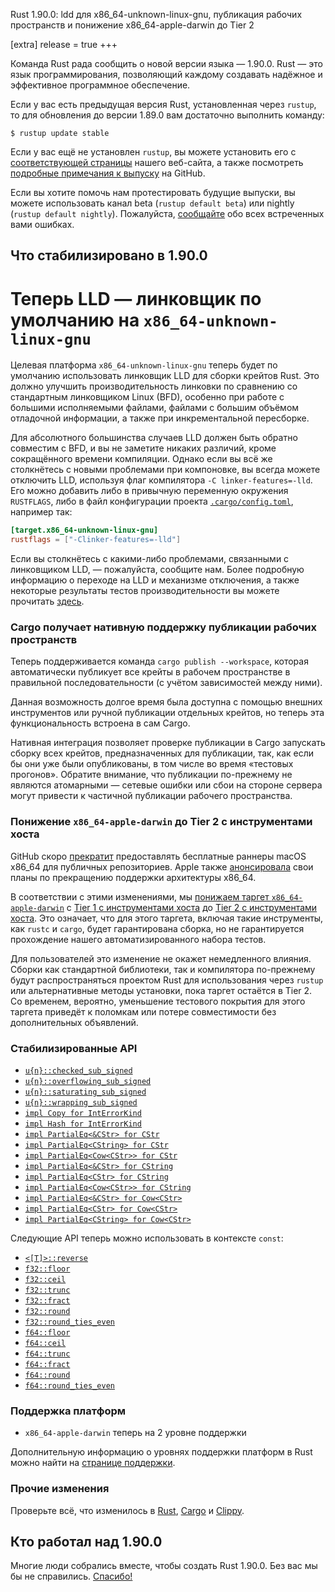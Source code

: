 Rust 1.90.0: ldd для x86_64-unknown-linux-gnu, публикация рабочих пространств и понижение x86_64-apple-darwin до Tier 2

[extra] release = true +++

Команда Rust рада сообщить о новой версии языка — 1.90.0. Rust — это язык программирования, позволяющий каждому создавать надёжное и эффективное программное обеспечение.

Если у вас есть предыдущая версия Rust, установленная через `rustup`, то для обновления до версии 1.89.0 вам достаточно выполнить команду:

```console
$ rustup update stable
```

Если у вас ещё не установлен `rustup`, вы можете установить его с [соответствующей страницы](https://www.rust-lang.org/install.html) нашего веб-сайта, а также посмотреть [подробные примечания к выпуску](https://doc.rust-lang.org/stable/releases.html#version-1900-2025-09-18) на GitHub.

Если вы хотите помочь нам протестировать будущие выпуски, вы можете использовать канал beta (`rustup default beta`) или nightly (`rustup default nightly`). Пожалуйста, [сообщайте](https://github.com/rust-lang/rust/issues/new/choose) обо всех встреченных вами ошибках.

## Что стабилизировано в 1.90.0

# Теперь LLD — линковщик по умолчанию на `x86_64-unknown-linux-gnu`

Целевая платформа `x86_64-unknown-linux-gnu` теперь будет по умолчанию использовать линковщик LLD для сборки крейтов Rust. Это должно улучшить производительность линковки по сравнению со стандартным линковщиком Linux (BFD), особенно при работе с большими исполняемыми файлами, файлами с большим объёмом отладочной информации, а также при инкрементальной пересборке.

Для абсолютного большинства случаев LLD должен быть обратно совместим с BFD, и вы не заметите никаких различий, кроме сокращённого времени компиляции. Однако если вы всё же столкнётесь с новыми проблемами при компоновке, вы всегда можете отключить LLD, используя флаг компилятора `-C linker-features=-lld`. Его можно добавить либо в привычную переменную окружения `RUSTFLAGS`, либо в файл конфигурации проекта [`.cargo/config.toml`](https://doc.rust-lang.org/cargo/reference/config.html), например так:

```toml
[target.x86_64-unknown-linux-gnu]
rustflags = ["-Clinker-features=-lld"]
```

Если вы столкнётесь с какими-либо проблемами, связанными с линковщиком LLD, — пожалуйста, сообщите нам. Более подробную информацию о переходе на LLD и механизме отключения, а также некоторые результаты тестов производительности вы можете прочитать [здесь](https://github.com/rust-lang/rust/issues/new/choose).

### Cargo получает нативную поддержку публикации рабочих пространств

Теперь поддерживается команда `cargo publish --workspace`, которая автоматически публикует все крейты в рабочем пространстве в правильной последовательности (с учётом зависимостей между ними).

Данная возможность долгое время была доступна с помощью внешних инструментов или ручной публикации отдельных крейтов, но теперь эта функциональность встроена в сам Cargo.

Нативная интеграция позволяет проверке публикации в Cargo запускать сборку всех крейтов, предназначенных для публикации, так, как если бы они уже были опубликованы, в том числе во время «тестовых прогонов». Обратите внимание, что публикации по-прежнему не являются атомарными — сетевые ошибки или сбои на стороне сервера могут привести к частичной публикации рабочего пространства.

### Понижение `x86_64-apple-darwin` до Tier 2 с инструментами хоста

GitHub скоро [прекратит] предоставлять бесплатные раннеры macOS x86_64 для публичных репозиториев. Apple также [анонсировала] свои планы по прекращению поддержки архитектуры x86_64.

В соответствии с этими изменениями, мы [понижаем таргет `x86_64-apple-darwin`] с [Tier 1 с инструментами хоста](https://doc.rust-lang.org/stable/rustc/platform-support.html#tier-1-with-host-tools) до [Tier 2 с инструментами хоста](https://doc.rust-lang.org/stable/rustc/platform-support.html#tier-2-with-host-tools). Это означает, что для этого таргета, включая такие инструменты, как `rustc` и `cargo`, будет гарантирована сборка, но не гарантируется прохождение нашего автоматизированного набора тестов.

Для пользователей это изменение не окажет немедленного влияния. Сборки как стандартной библиотеки, так и компилятора по-прежнему будут распространяться проектом Rust для использования через `rustup` или альтернативные методы установки, пока таргет остаётся в Tier 2. Со временем, вероятно, уменьшение тестового покрытия для этого таргета приведёт к поломкам или потере совместимости без дополнительных объявлений.

### Стабилизированные API

- [`u{n}::checked_sub_signed`](https://doc.rust-lang.org/stable/std/primitive.usize.html#method.checked_sub_signed)
- [`u{n}::overflowing_sub_signed`](https://doc.rust-lang.org/stable/std/primitive.usize.html#method.overflowing_sub_signed)
- [`u{n}::saturating_sub_signed`](https://doc.rust-lang.org/stable/std/primitive.usize.html#method.saturating_sub_signed)
- [`u{n}::wrapping_sub_signed`](https://doc.rust-lang.org/stable/std/primitive.usize.html#method.wrapping_sub_signed)
- [`impl Copy for IntErrorKind`](https://doc.rust-lang.org/stable/std/num/enum.IntErrorKind.html#impl-Copy-for-IntErrorKind)
- [`impl Hash for IntErrorKind`](https://doc.rust-lang.org/stable/std/num/enum.IntErrorKind.html#impl-Hash-for-IntErrorKind)
- [`impl PartialEq<&CStr> for CStr`](https://doc.rust-lang.org/stable/std/ffi/struct.CStr.html#impl-PartialEq%3C%26CStr%3E-for-CStr)
- [`impl PartialEq<CString> for CStr`](https://doc.rust-lang.org/stable/std/ffi/struct.CStr.html#impl-PartialEq%3CCString%3E-for-CStr)
- [`impl PartialEq<Cow<CStr>> for CStr`](https://doc.rust-lang.org/stable/std/ffi/struct.CStr.html#impl-PartialEq%3CCow%3C'_,+CStr%3E%3E-for-CStr)
- [`impl PartialEq<&CStr> for CString`](https://doc.rust-lang.org/stable/std/ffi/struct.CString.html#impl-PartialEq%3C%26CStr%3E-for-CString)
- [`impl PartialEq<CStr> for CString`](https://doc.rust-lang.org/stable/std/ffi/struct.CString.html#impl-PartialEq%3CCStr%3E-for-CString)
- [`impl PartialEq<Cow<CStr>> for CString`](https://doc.rust-lang.org/stable/std/ffi/struct.CString.html#impl-PartialEq%3CCow%3C'_,+CStr%3E%3E-for-CString)
- [`impl PartialEq<&CStr> for Cow<CStr>`](https://doc.rust-lang.org/stable/std/borrow/enum.Cow.html#impl-PartialEq%3C%26CStr%3E-for-Cow%3C'_,+CStr%3E)
- [`impl PartialEq<CStr> for Cow<CStr>`](https://doc.rust-lang.org/stable/std/borrow/enum.Cow.html#impl-PartialEq%3CCStr%3E-for-Cow%3C'_,+CStr%3E)
- [`impl PartialEq<CString> for Cow<CStr>`](https://doc.rust-lang.org/stable/std/borrow/enum.Cow.html#impl-PartialEq%3CCString%3E-for-Cow%3C'_,+CStr%3E)

Следующие API теперь можно использовать в контексте `const`:

- [`<[T]>::reverse`](https://doc.rust-lang.org/stable/std/primitive.slice.html#method.reverse)
- [`f32::floor`](https://doc.rust-lang.org/stable/std/primitive.f32.html#method.floor)
- [`f32::ceil`](https://doc.rust-lang.org/stable/std/primitive.f32.html#method.ceil)
- [`f32::trunc`](https://doc.rust-lang.org/stable/std/primitive.f32.html#method.trunc)
- [`f32::fract`](https://doc.rust-lang.org/stable/std/primitive.f32.html#method.fract)
- [`f32::round`](https://doc.rust-lang.org/stable/std/primitive.f32.html#method.round)
- [`f32::round_ties_even`](https://doc.rust-lang.org/stable/std/primitive.f32.html#method.round_ties_even)
- [`f64::floor`](https://doc.rust-lang.org/stable/std/primitive.f64.html#method.floor)
- [`f64::ceil`](https://doc.rust-lang.org/stable/std/primitive.f64.html#method.ceil)
- [`f64::trunc`](https://doc.rust-lang.org/stable/std/primitive.f64.html#method.trunc)
- [`f64::fract`](https://doc.rust-lang.org/stable/std/primitive.f64.html#method.fract)
- [`f64::round`](https://doc.rust-lang.org/stable/std/primitive.f64.html#method.round)
- [`f64::round_ties_even`](https://doc.rust-lang.org/stable/std/primitive.f64.html#method.round_ties_even)

### Поддержка платформ

- `x86_64-apple-darwin` теперь на 2 уровне поддержки

Дополнительную информацию о уровнях поддержки платформ в Rust можно найти на [странице поддержки].

### Прочие изменения

Проверьте всё, что изменилось в [Rust](https://github.com/rust-lang/rust/releases/tag/1.90.0), [Cargo](https://doc.rust-lang.org/nightly/cargo/CHANGELOG.html#cargo-190-2025-09-18) и [Clippy](https://github.com/rust-lang/rust-clippy/blob/master/CHANGELOG.md#rust-190).

## Кто работал над 1.90.0

Многие люди собрались вместе, чтобы создать Rust 1.90.0. Без вас мы бы не справились. [Спасибо!](https://thanks.rust-lang.org/rust/1.90.0/)


[анонсировала]: https://en.wikipedia.org/wiki/Mac_transition_to_Apple_silicon#Timeline
[прекратит]: https://github.blog/changelog/2025-07-11-upcoming-changes-to-macos-hosted-runners-macos-latest-migration-and-xcode-support-policy-updates/#macos-13-is-closing-down
[понижаем таргет `x86_64-apple-darwin`]: https://github.com/rust-lang/rfcs/pull/3841
[странице поддержки]: https://doc.rust-lang.org/rustc/platform-support.html
